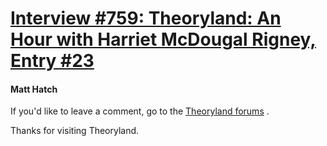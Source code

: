 # [Interview #759: Theoryland: An Hour with Harriet McDougal Rigney, Entry #23](https://www.theoryland.com/intvmain.php?i=759#23)

#### Matt Hatch

If you'd like to leave a comment, go to the
[Theoryland forums](http://www.theoryland.com/vbulletin/showthread.php?t=6893)
.

Thanks for visiting Theoryland.

